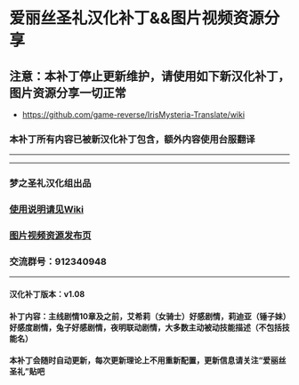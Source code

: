 # 爱丽丝圣礼汉化补丁&&图片视频资源分享

## 注意：本补丁停止更新维护，请使用如下新汉化补丁，图片资源分享一切正常  
* https://github.com/game-reverse/IrisMysteria-Translate/wiki
### 本补丁所有内容已被新汉化补丁包含，额外内容使用台服翻译  
***
***

### 梦之圣礼汉化组出品
### [使用说明请见Wiki](https://github.com/game-reverse/IrisMysteria/wiki)
### [图片视频资源发布页](https://github.com/game-reverse/IrisMysteria/wiki/Images)
### 交流群号：912340948

***

#### 汉化补丁版本：v1.08
#### 补丁内容：主线剧情10章及之前，艾希莉（女骑士）好感剧情，莉迪亚（锤子妹）好感度剧情，兔子好感剧情，夜明联动剧情，大多数主动被动技能描述（不包括技能名）
#### 本补丁会随时自动更新，每次更新理论上不用重新配置，更新信息请关注“爱丽丝圣礼”贴吧
